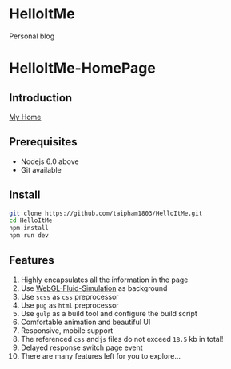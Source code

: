 # HelloItMe
Personal blog
# HelloItMe-HomePage

## Introduction

[My Home](https://taiph.hashnode.dev)

## Prerequisites

- Nodejs 6.0 above
- Git available

## Install

```sh
git clone https://github.com/taipham1803/HelloItMe.git
cd HelloItMe
npm install
npm run dev
```

## Features

1. Highly encapsulates all the information in the page
2. Use [WebGL-Fluid-Simulation](https://github.com/PavelDoGreat/WebGL-Fluid-Simulation/) as background
3. Use `scss` as `css` preprocessor
4. Use `pug` as `html` preprocessor
5. Use `gulp` as a build tool and configure the build script
6. Comfortable animation and beautiful UI
7. Responsive, mobile support
8. The referenced `css` and`js` files do not exceed `18.5` kb in total!
9. Delayed response switch page event
10. There are many features left for you to explore...

